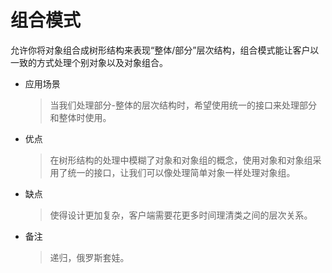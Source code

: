 # 组合模式
允许你将对象组合成树形结构来表现“整体/部分”层次结构，组合模式能让客户以一致的方式处理个别对象以及对象组合。

* 应用场景
  > 当我们处理部分-整体的层次结构时，希望使用统一的接口来处理部分和整体时使用。

* 优点
  > 在树形结构的处理中模糊了对象和对象组的概念，使用对象和对象组采用了统一的接口，让我们可以像处理简单对象一样处理对象组。

* 缺点
  > 使得设计更加复杂，客户端需要花更多时间理清类之间的层次关系。

* 备注
  > 递归，俄罗斯套娃。